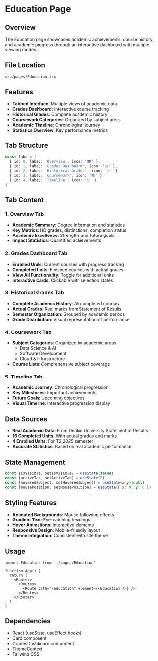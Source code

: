 # Education Page

## Overview
The Education page showcases academic achievements, course history, and academic progress through an interactive dashboard with multiple viewing modes.

## File Location
`src/pages/Education.tsx`

## Features
- **Tabbed Interface**: Multiple views of academic data
- **Grades Dashboard**: Interactive course tracking
- **Historical Grades**: Complete academic history
- **Coursework Categories**: Organized by subject areas
- **Academic Timeline**: Chronological journey
- **Statistics Overview**: Key performance metrics

## Tab Structure
```typescript
const tabs = [
  { id: 0, label: 'Overview', icon: '🎓' },
  { id: 1, label: 'Grades Dashboard', icon: '📊' },
  { id: 2, label: 'Historical Grades', icon: '📈' },
  { id: 3, label: 'Coursework', icon: '📚' },
  { id: 4, label: 'Timeline', icon: '⏰' }
]
```

## Tab Content

### 1. Overview Tab
- **Academic Summary**: Degree information and statistics
- **Key Metrics**: HD grades, distinctions, completion status
- **Academic Excellence**: Strengths and future goals
- **Impact Statistics**: Quantified achievements

### 2. Grades Dashboard Tab
- **Enrolled Units**: Current courses with progress tracking
- **Completed Units**: Finished courses with actual grades
- **View All Functionality**: Toggle for additional units
- **Interactive Cards**: Clickable with selection states

### 3. Historical Grades Tab
- **Complete Academic History**: All completed courses
- **Actual Grades**: Real marks from Statement of Results
- **Semester Organization**: Grouped by academic periods
- **Grade Distribution**: Visual representation of performance

### 4. Coursework Tab
- **Subject Categories**: Organized by academic areas
  - Data Science & AI
  - Software Development
  - Cloud & Infrastructure
- **Course Lists**: Comprehensive subject coverage

### 5. Timeline Tab
- **Academic Journey**: Chronological progression
- **Key Milestones**: Important achievements
- **Future Goals**: Upcoming objectives
- **Visual Timeline**: Interactive progression display

## Data Sources
- **Real Academic Data**: From Deakin University Statement of Results
- **16 Completed Units**: With actual grades and marks
- **4 Enrolled Units**: For T2 2025 semester
- **Accurate Statistics**: Based on real academic performance

## State Management
```typescript
const [isVisible, setIsVisible] = useState(false)
const [activeTab, setActiveTab] = useState(0)
const [hoveredSubject, setHoveredSubject] = useState<any>(null)
const [mousePosition, setMousePosition] = useState({ x: 0, y: 0 })
```

## Styling Features
- **Animated Backgrounds**: Mouse-following effects
- **Gradient Text**: Eye-catching headings
- **Hover Animations**: Interactive elements
- **Responsive Design**: Mobile-friendly layout
- **Theme Integration**: Consistent with site theme

## Usage
```tsx
import Education from './pages/Education'

function App() {
  return (
    <Router>
      <Routes>
        <Route path="/education" element={<Education />} />
      </Routes>
    </Router>
  )
}
```

## Dependencies
- React (useState, useEffect hooks)
- Card component
- GradesDashboard component
- ThemeContext
- Tailwind CSS
